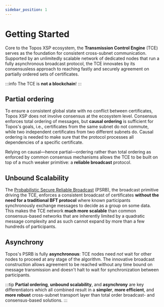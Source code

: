 ```yaml
---
sidebar_position: 1
---
```


# Getting Started

Core to the Topos XSP ecosystem, the **Transmission Control Engine** (TCE) serves as the foundation for consistent cross-subnet communication. Supported by an unlimitedly scalable network of dedicated nodes that run a fully asynchronous broadcast protocol, the TCE innovates by its consensusless approach to reaching fastly and securely agreement on partially ordered sets of certificates.

:::info
The TCE is **not a blockchain**!
:::

## Partial ordering

To ensure a consistent global state with no conflict between certificates, Topos XSP does not involve consensus at the ecosystem level. Consensus enforces total ordering of messages, but **causal ordering** is sufficient for Topos's goals, i.e., certificates from the same subnet do not commute, while two independent certificates from two different subnets do. Causal ordering is needed to make sure that the protocol processes all dependencies of a specific certificate.

Relying on causal—hence partial—ordering rather than total ordering as enforced by common consensus mechanisms allows the TCE to be built on top of a much weaker primitive: a **reliable broadcast** protocol.

## Unbound Scalability

The [Probabilistic Secure Reliable Broadcast](/learn/tce/psrb) (PSRB), the broadcast primitive driving the TCE, enforces a consistent broadcast of certificates **without the need for a traditional BFT protocol** where known participants synchronously exchange messages to decide as a group on some data. This makes the TCE network **much more scalable** than common consensus-based networks that are inherently limited by a quadratic message complexity and as such cannot expand by more than a few hundreds of participants.

## Asynchrony

Topos's PSRB is fully **asynchronous**: TCE nodes need _not_ wait for other nodes to proceed at any stage of the algorithm. The innovative broadcast construction allows agreement to be reached without any time bound on message transmission and doesn't halt to wait for synchronization between participants.

:::tip
**Partial ordering**, **unbound scalability**, and **asynchrony** are key differentiators which all combined result in a **simpler**, **more efficient**, and **more robust** cross-subnet transport layer than total order broadcast- and consensus-based solutions.
:::
